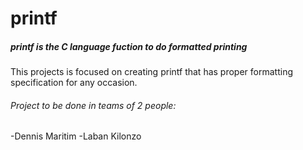 # printf

##### printf is the C language fuction to do formatted printing
This projects is focused on creating printf that has proper formatting specification for any occasion.

###### Project to be done in teams of 2 people:
-Dennis Maritim
-Laban Kilonzo
